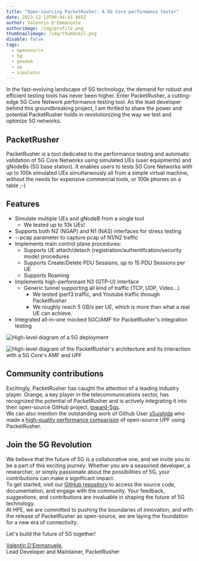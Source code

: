 ```yaml
---
title: "Open-sourcing PacketRusher: A 5G Core performance tester"
date: 2023-12-13T09:44:43.865Z
author: Valentin D'Emmanuele
authorimage: /img/profile.png
thumbnailimage: /img/thumbnail.png
disable: false
tags:
  - opensource
  - 5g
  - gnodeb
  - ue
  - simulator
---
```

In the fast-evolving landscape of 5G technology, the demand for robust and efficient testing tools has never been higher. Enter PacketRusher, a cutting-edge 5G Core Network performance testing tool. As the lead developer behind this groundbreaking project, I am thrilled to share the power and potential PacketRusher holds in revolutionizing the way we test and optimize 5G networks.

## PacketRusher
PacketRusher is a tool dedicated to the performance testing and automatic validation of 5G Core Networks using simulated UEs (user equipments) and gNodeBs (5G base station). It enables users to tests 5G Core Networks with up to 100k simulated UEs simultaneously all from a simple virtual machine, without the needs for expensive commercial tools, or 100k phones on a table ;-)

## Features
* Simulate multiple UEs and gNodeB from a single tool
  * We tested up to 10k UEs!
* Supports both N2 (NGAP) and N1 (NAS) interfaces for stress testing
* --pcap parameter to capture pcap of N1/N2 traffic
* Implements main control plane procedures:
  * Supports UE attach/detach (registration/authentifcation/security mode) procedures
  * Supports Create/Delete PDU Sessions,  up to 15 PDU Sessions per UE
  * Supports Roaming
* Implements high-performant N3 (GTP-U) interface
  * Generic tunnel supporting all kind of traffic (TCP, UDP, Video…)
    * We tested iperf3 traffic, and Youtube traffic through PacketRusher
    * We roughly reach 5 GB/s per UE, which is more than what a real UE can achieve.
* Integrated all-in-one mocked 5GC/AMF for PacketRusher's integration testing


![High-level diagram of a 5G deployment](/img/high-level-diagram-of-a-5g-deployment.png "High-level diagram of a 5G deployment")

![﻿High-level diagram of the PacketRusher's architecture and its interaction with a 5G Core's AMF and UPF](/img/packetrusher-architecture.png "﻿High-level diagram of the PacketRusher's architecture and its interaction with a 5G Core's AMF and UPF")

## Community contributions

Excitingly, PacketRusher has caught the attention of a leading industry player. Orange, a key player in the telecommunications sector, has recognized the potential of PacketRusher and is actively integrating it into their open-source GitHub project, [toward-5gs](https://github.com/Orange-OpenSource/towards5gs-helm).\
We can also mention the outstanding work of Github User [s5uishida](https://github.com/s5uishida) who made a [high-quality performance comparison](https://github.com/s5uishida/simple_measurement_of_upf_performance) of open-source UPF using PacketRusher.


## Join the 5G Revolution

We believe that the future of 5G is a collaborative one, and we invite you to be a part of this exciting journey. Whether you are a seasoned developer, a researcher, or simply passionate about the possibilities of 5G, your contributions can make a significant impact.\
To get started, visit our [GitHub repository](https://github.com/HewlettPackard/PacketRusher) to access the source code, documentation, and engage with the community. Your feedback, suggestions, and contributions are invaluable in shaping the future of 5G technology.\
At HPE, we are committed to pushing the boundaries of innovation, and with the release of PacketRusher as open-source, we are laying the foundation for a new era of connectivity.   

Let's build the future of 5G together!

[V﻿alentin D'Emmanuele](https://www.linkedin.com/in/valentin-d-emmanuele/),\
Lead Developer and Maintainer, PacketRusher